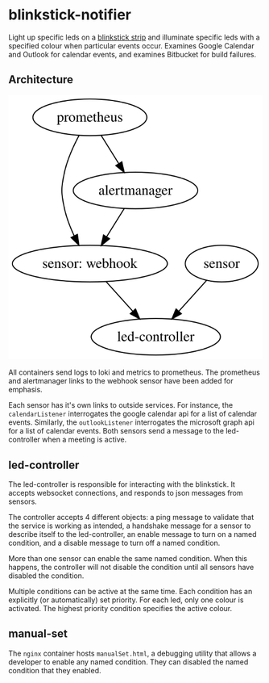 # blinkstick-notifier

Light up specific leds on a [blinkstick strip](https://www.blinkstick.com/products/blinkstick-strip)
and illuminate specific leds with a specified colour when particular events
occur.  Examines Google Calendar and Outlook for calendar events, and examines
Bitbucket for build failures.

## Architecture

![image](doc/architecture.svg)

All containers send logs to loki and metrics to prometheus.  The prometheus and
alertmanager links to the webhook sensor have been added for emphasis.

Each sensor has it's own links to outside services. For instance, the
`calendarListener` interrogates the google calendar api for a list of
calendar events.  Similarly, the `outlookListener` interrogates the microsoft
graph api for a list of calendar events.  Both sensors send a message to the
led-controller when a meeting is active.


## led-controller

The led-controller is responsible for interacting with the blinkstick.  It
accepts websocket connections, and responds to json messages from sensors.

The controller accepts 4 different objects: a ping message to validate that the
service is working as intended, a handshake message for a sensor to describe
itself to the led-controller, an enable message to turn on a named condition,
and a disable message to turn off a named condition.

More than one sensor can enable the same named condition. When this happens,
the controller will not disable the condition until all sensors have disabled
the condition.

Multiple conditions can be active at the same time.  Each condition has an
explicitly (or automatically) set priority.  For each led, only one colour is
activated.  The highest priority condition specifies the active colour.


## manual-set

The `nginx` container hosts `manualSet.html`, a debugging utility that allows
a developer to enable any named condition.  They can disabled the named
condition that they enabled.

